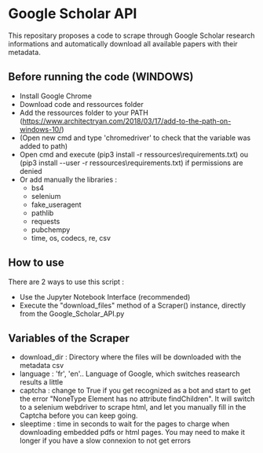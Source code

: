 # Google Scholar API

This repositary proposes a code to scrape through Google Scholar research informations and automatically download all available papers with their metadata.

## Before running the code (WINDOWS)
* Install Google Chrome
* Download code and ressources folder
* Add the ressources folder to your PATH (https://www.architectryan.com/2018/03/17/add-to-the-path-on-windows-10/)
* (Open new cmd and type 'chromedriver' to check that the variable was added to path)
* Open cmd and execute (pip3 install -r ressources\requirements.txt) ou (pip3 install --user -r ressources\requirements.txt) if permissions are denied
* Or add manually the libraries :
  * bs4
  * selenium
  * fake_useragent
  * pathlib
  * requests
  * pubchempy
  * time, os, codecs, re, csv

## How to use
There are 2 ways to use this script : 
* Use the Jupyter Notebook Interface (recommended)
* Execute the "download_files" method of a Scraper() instance, directly from the Google_Scholar_API.py

## Variables of the Scraper
* download_dir : Directory where the files will be downloaded with the metadata csv
* language : 'fr', 'en'.. Language of Google, which switches reasearch results a little
* captcha : change to True if you get recognized as a bot and start to get the error "NoneType Element has no attribute findChildren". It will switch to a selenium webdriver to scrape html, and let you manually fill in the Captcha before you can keep going.
* sleeptime : time in seconds to wait for the pages to charge when downloading embedded pdfs or html pages. You may need to make it longer if you have a slow connexion to not get errors
